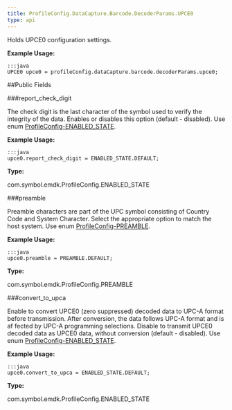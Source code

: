 ```yaml
---
title: ProfileConfig.DataCapture.Barcode.DecoderParams.UPCE0
type: api
---
```



Holds UPCE0 configuration settings. 
 
 

**Example Usage:**
	
	:::java	
	UPCE0 upce0 = profileConfig.dataCapture.barcode.decoderParams.upce0;


##Public Fields

###report_check_digit

The check digit is the last character of the symbol used to verify the integrity of the data. 
 Enables or disables this option (default - disabled). 
 Use enum [ProfileConfig-ENABLED_STATE](../ProfileConfig-ENABLED_STATE). 
 
 

**Example Usage:**
	
	:::java	
	upce0.report_check_digit = ENABLED_STATE.DEFAULT;


**Type:**

com.symbol.emdk.ProfileConfig.ENABLED_STATE

###preamble

Preamble characters are part of the UPC symbol consisting of Country Code and System Character. 
 Select the appropriate option to match the host system. 
 Use enum [ProfileConfig-PREAMBLE](../ProfileConfig-PREAMBLE). 
 
 

**Example Usage:**
	
	:::java	
	upce0.preamble = PREAMBLE.DEFAULT;


**Type:**

com.symbol.emdk.ProfileConfig.PREAMBLE

###convert_to_upca

Enable to convert UPCE0 (zero suppressed) decoded data to UPC-A format before transmission. 
 After conversion, the data follows UPC-A format and is af fected by UPC-A programming selections. 
 Disable to transmit UPCE0 decoded data as UPCE0 data, without conversion (default - disabled). 
 Use enum [ProfileConfig-ENABLED_STATE](../ProfileConfig-ENABLED_STATE). 
 
 

**Example Usage:**
	
	:::java	
	upce0.convert_to_upca = ENABLED_STATE.DEFAULT;


**Type:**

com.symbol.emdk.ProfileConfig.ENABLED_STATE


